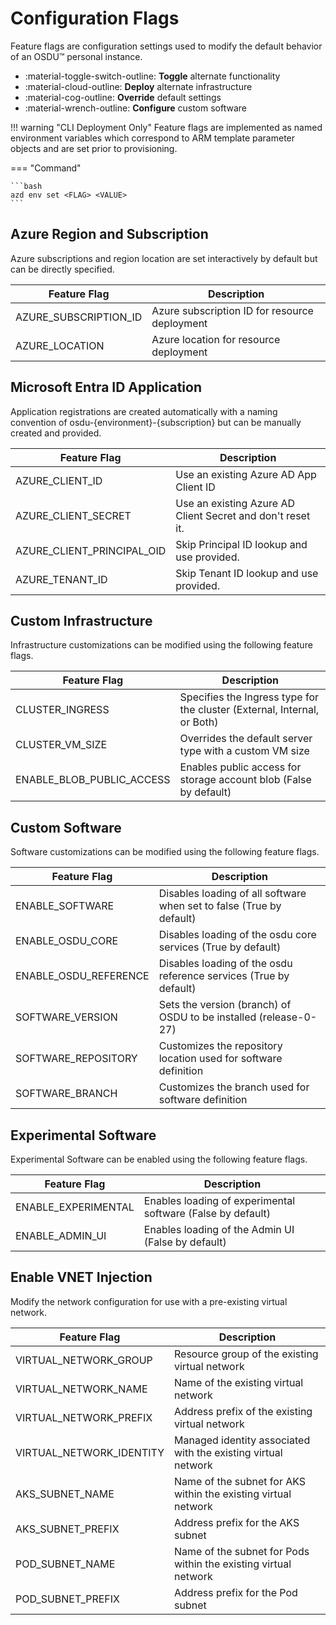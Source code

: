 # Configuration Flags

Feature flags are configuration settings used to modify the default behavior of an OSDU™ personal instance.

<div class="grid cards" markdown>

- :material-toggle-switch-outline: __Toggle__ alternate functionality
- :material-cloud-outline: __Deploy__  alternate infrastructure
- :material-cog-outline: __Override__ default settings
- :material-wrench-outline: __Configure__ custom software 

</div>


!!! warning "CLI Deployment Only"
    Feature flags are implemented as named environment variables which correspond to ARM template parameter objects and are set prior to provisioning.

=== "Command"
    
    ```bash
    azd env set <FLAG> <VALUE>
    ```

## Azure Region and Subscription

Azure subscriptions and region location are set interactively by default but can be directly specified.

| Feature Flag              | Description                                                                 |
|---------------------------|-----------------------------------------------------------------------------|
| AZURE_SUBSCRIPTION_ID    | Azure subscription ID for resource deployment                              |
| AZURE_LOCATION           | Azure location for resource deployment                                      |

## Microsoft Entra ID Application

Application registrations are created automatically with a naming convention of osdu-{environment}-{subscription} but can be manually created and provided.

| Feature Flag              | Description                                                                 |
|---------------------------|-----------------------------------------------------------------------------|
| AZURE_CLIENT_ID           | Use an existing Azure AD App Client ID                                      |
| AZURE_CLIENT_SECRET       | Use an existing Azure AD Client Secret and don't reset it.                  |
| AZURE_CLIENT_PRINCIPAL_OID| Skip Principal ID lookup and use provided.                                  |
| AZURE_TENANT_ID           | Skip Tenant ID lookup and use provided.                                     |


## Custom Infrastructure

Infrastructure customizations can be modified using the following feature flags.

| Feature Flag              | Description                                                                 |
|---------------------------|-----------------------------------------------------------------------------|
| CLUSTER_INGRESS           | Specifies the Ingress type for the cluster (External, Internal, or Both)    |
| CLUSTER_VM_SIZE           | Overrides the default server type with a custom VM size                     |
| ENABLE_BLOB_PUBLIC_ACCESS | Enables public access for storage account blob (False by default)           |


## Custom Software

Software customizations can be modified using the following feature flags.

| Feature Flag              | Description                                                                 |
|---------------------------|-----------------------------------------------------------------------------|
| ENABLE_SOFTWARE           | Disables loading of all software when set to false (True by default)        |
| ENABLE_OSDU_CORE          | Disables loading of the osdu core services (True by default)                |
| ENABLE_OSDU_REFERENCE     | Disables loading of the osdu reference services (True by default)           |
| SOFTWARE_VERSION          | Sets the version (branch) of OSDU to be installed (release-0-27)            |
| SOFTWARE_REPOSITORY       | Customizes the repository location used for software definition             |
| SOFTWARE_BRANCH           | Customizes the branch used for software definition                          |


## Experimental Software

Experimental Software can be enabled using the following feature flags.

| Feature Flag              | Description                                                                 |
|---------------------------|-----------------------------------------------------------------------------|
| ENABLE_EXPERIMENTAL       | Enables loading of experimental software (False by default)                 |
| ENABLE_ADMIN_UI           | Enables loading of the Admin UI (False by default)                          |


## Enable VNET Injection

Modify the network configuration for use with a pre-existing virtual network.

| Feature Flag              | Description                                                                 |
|---------------------------|-----------------------------------------------------------------------------|
| VIRTUAL_NETWORK_GROUP     | Resource group of the existing virtual network                               |
| VIRTUAL_NETWORK_NAME      | Name of the existing virtual network                                         |
| VIRTUAL_NETWORK_PREFIX    | Address prefix of the existing virtual network                               |
| VIRTUAL_NETWORK_IDENTITY  | Managed identity associated with the existing virtual network                |
| AKS_SUBNET_NAME           | Name of the subnet for AKS within the existing virtual network               |
| AKS_SUBNET_PREFIX         | Address prefix for the AKS subnet                                            |
| POD_SUBNET_NAME           | Name of the subnet for Pods within the existing virtual network              |
| POD_SUBNET_PREFIX         | Address prefix for the Pod subnet                                            |
